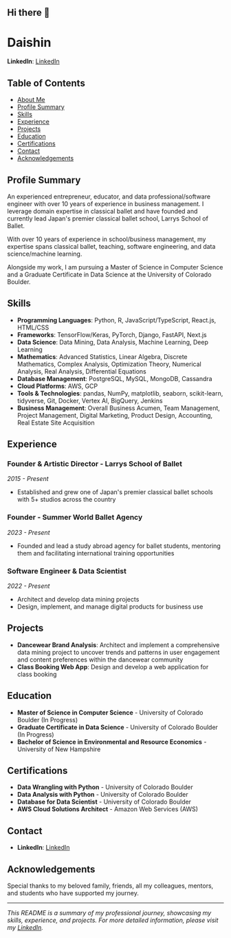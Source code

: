 ## Hi there 👋

# Daishin

**LinkedIn**: [LinkedIn](https://www.linkedin.com/in/daishinmurooka/)

## Table of Contents

- [About Me](#about-me)
- [Profile Summary](#profile-summary)
- [Skills](#skills)
- [Experience](#experience)
- [Projects](#projects)
- [Education](#education)
- [Certifications](#certifications)
- [Contact](#contact)
- [Acknowledgements](#acknowledgements)

## Profile Summary

An experienced entrepreneur, educator, and data professional/software engineer with over 10 years of experience in business management. I leverage domain expertise in classical ballet and have founded and currently lead Japan's premier classical ballet school, Larrys School of Ballet.

With over 10 years of experience in school/business management, my expertise spans classical ballet, teaching, software engineering, and data science/machine learning.

Alongside my work, I am pursuing a Master of Science in Computer Science and a Graduate Certificate in Data Science at the University of Colorado Boulder.

## Skills

- **Programming Languages**: Python, R, JavaScript/TypeScript, React.js, HTML/CSS
- **Frameworks**: TensorFlow/Keras, PyTorch, Django, FastAPI, Next.js
- **Data Science**: Data Mining, Data Analysis, Machine Learning, Deep Learning
- **Mathematics**: Advanced Statistics, Linear Algebra, Discrete Mathematics, Complex Analysis, Optimization Theory, Numerical Analysis, Real Analysis, Differential Equations
- **Database Management**: PostgreSQL, MySQL, MongoDB, Cassandra
- **Cloud Platforms**: AWS, GCP
- **Tools & Technologies**: pandas, NumPy, matplotlib, seaborn, scikit-learn, tidyverse, Git, Docker, Vertex AI, BigQuery, Jenkins
- **Business Management**: Overall Business Acumen, Team Management, Project Management, Digital Marketing, Product Design, Accounting, Real Estate Site Acquisition

## Experience

### Founder & Artistic Director - Larrys School of Ballet
*2015 - Present*
- Established and grew one of Japan's premier classical ballet schools with 5+ studios across the country

### Founder - Summer World Ballet Agency
*2023 - Present*
- Founded and lead a study abroad agency for ballet students, mentoring them and facilitating international training opportunities

### Software Engineer & Data Scientist
*2022 - Present*
- Architect and develop data mining projects
- Design, implement, and manage digital products for business use

## Projects

- **Dancewear Brand Analysis**: Architect and implement a comprehensive data mining project to uncover trends and patterns in user engagement and content preferences within the dancewear community
- **Class Booking Web App**: Design and develop a web application for class booking

## Education

- **Master of Science in Computer Science** - University of Colorado Boulder (In Progress)
- **Graduate Certificate in Data Science** - University of Colorado Boulder (In Progress)
- **Bachelor of Science in Environmental and Resource Economics** - University of New Hampshire

## Certifications

- **Data Wrangling with Python** - University of Colorado Boulder
- **Data Analysis with Python** - University of Colorado Boulder
- **Database for Data Scientist** - University of Colorado Boulder
- **AWS Cloud Solutions Architect** - Amazon Web Services (AWS)

## Contact

- **LinkedIn**: [LinkedIn](https://www.linkedin.com/in/daishinmurooka/)

## Acknowledgements

Special thanks to my beloved family, friends, all my colleagues, mentors, and students who have supported my journey.

---

*This README is a summary of my professional journey, showcasing my skills, experience, and projects. For more detailed information, please visit my [LinkedIn](https://www.linkedin.com/in/daishinmurooka/).*

<!--
**dmurooka/dmurooka** is a ✨ _special_ ✨ repository because its `README.md` (this file) appears on your GitHub profile.
